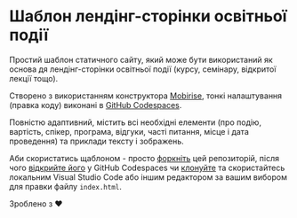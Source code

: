 # Шаблон лендінг-сторінки освітньої події

Простий шаблон статичного сайту, який може бути використаний як основа дя лендінг-сторінки освітньої події (курсу, семінару, відкритої лекції тощо).

Створено з використанням конструктора [Mobirise](https://mobirise.com/), тонкі налаштування (правка коду) виконані в [GitHub Codespaces](https://github.com/features/codespaces).

Повністю адаптивний, містить всі необхідні елементи (про подію, вартість, спікер, програма, відгуки, часті питання, місце і дата проведення) та приклади тексту і зображень. 

Аби скористатись щаблоном - просто [форкніть](https://docs.github.com/en/pull-requests/collaborating-with-pull-requests/working-with-forks/fork-a-repo) цей репозиторій, після чого [відкрийте його](https://docs.github.com/en/codespaces/developing-in-a-codespace/creating-a-codespace-for-a-repository) у GitHub Codespaces чи [клонуйте](https://learn.microsoft.com/en-us/azure/developer/javascript/how-to/with-visual-studio-code/clone-github-repository?tabs=activity-bar) та скористайтесь локальним Visual Studio Code або іншим редактором за вашим вибором для правки файлу ```index.html```.

Зроблено з :heart:

